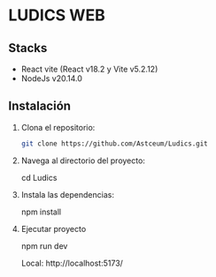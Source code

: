 # LUDICS WEB

## Stacks

- React vite (React v18.2 y Vite v5.2.12)
- NodeJs v20.14.0

## Instalación

1. Clona el repositorio:

   ```bash
   git clone https://github.com/Astceum/Ludics.git

2. Navega al directorio del proyecto:

    cd Ludics

3. Instala las dependencias:

    npm install

4. Ejecutar proyecto

    npm run dev

    Local:   http://localhost:5173/